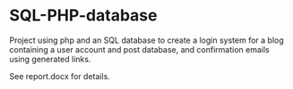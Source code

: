 # SQL-PHP-database
Project using php and an SQL database to create a login system for a blog containing a user account and post database, and confirmation emails using generated links.

See report.docx for details.
